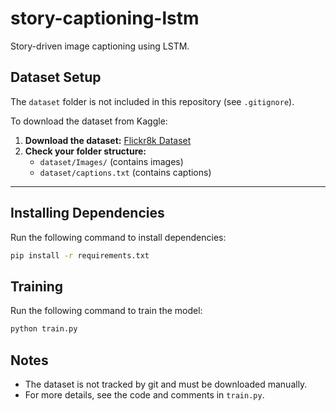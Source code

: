 # story-captioning-lstm

Story-driven image captioning using LSTM.

## Dataset Setup

The `dataset` folder is not included in this repository (see `.gitignore`).

To download the dataset from Kaggle:

1. **Download the dataset:**
   [Flickr8k Dataset](https://www.kaggle.com/datasets/adityajn105/flickr8k)
2. **Check your folder structure:**
   - `dataset/Images/` (contains images)
   - `dataset/captions.txt` (contains captions)

---

## Installing Dependencies

Run the following command to install dependencies:
```bash
pip install -r requirements.txt
```

## Training

Run the following command to train the model:

```bash
python train.py
```

## Notes

- The dataset is not tracked by git and must be downloaded manually.
- For more details, see the code and comments in `train.py`.
